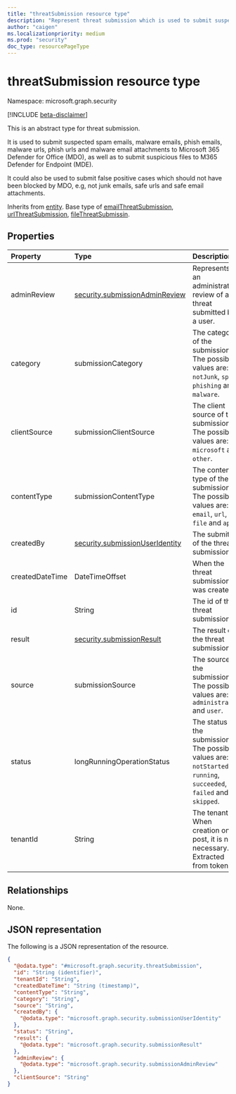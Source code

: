 ```yaml
---
title: "threatSubmission resource type"
description: "Represent threat submission which is used to submit suspected email, url, file threats to Microsoft 365 Defender."
author: "caigen"
ms.localizationpriority: medium
ms.prod: "security"
doc_type: resourcePageType
---
```


# threatSubmission resource type

Namespace: microsoft.graph.security

[!INCLUDE [beta-disclaimer](../../includes/beta-disclaimer.md)]

This is an abstract type for threat submission. 

It is used to submit suspected spam emails, malware emails, phish emails, malware urls, phish urls and malware email attachments to Microsoft 365 Defender for Office (MDO), as well as to submit suspicious files to M365 Defender for Endpoint (MDE).

It could also be used to submit false positive cases which should not have been blocked by MDO, e.g, not junk emails, safe urls and safe email attachments.

Inherits from [entity](../resources/entity.md). Base type of [emailThreatSubmission](../resources/security-emailthreatsubmission.md), [urlThreatSubmission](../resources/security-urlthreatsubmission.md), [fileThreatSubmissin](../resources/security-filethreatsubmission.md).

## Properties
| Property        | Type                       | Description                                                                      |
|:----------------|:---------------------------|:---------------------------------------------------------------------------------|
| adminReview     | [security.submissionAdminReview](../resources/security-submissionadminreview.md)| Represents an administrative review of an threat submitted by a user. |
| category        | submissionCategory         | The category of the submission. The possible values are: `notJunk`, `spam`, `phishing` and `malware`.|
| clientSource    | submissionClientSource     | The client source of the submission. The possible values are: `microsoft` and `other`. |
| contentType     | submissionContentType      | The content type of the submission. The possible values are: `email`, `url`, `file` and `app`.  |
| createdBy       | [security.submissionUserIdentity](../resources/security-submissionuseridentity.md)     | The submitter of the threat submission.   |
| createdDateTime | DateTimeOffset             | When the threat submission was created.                                          |
| id              | String                     | The id of the threat submission. |
| result          | [security.submissionResult](../resources/security-submissionresult.md)          | The result of the threat submission.  |
| source          | submissionSource           | The source of the submission. The possible values are: `administrator` and `user`.  |
| status          | longRunningOperationStatus | The status of the submission. The possible values are: `notStarted`, `running`, `succeeded`, `failed` and `skipped`. |
| tenantId        | String                     | The tenant id. When creation on post, it is not necessary. Extracted from token. |

## Relationships
None.

## JSON representation
The following is a JSON representation of the resource.
<!-- {
  "blockType": "resource",
  "keyProperty": "id",
  "@odata.type": "microsoft.graph.security.threatSubmission",
  "baseType": "microsoft.graph.entity",
  "openType": false
}
-->
``` json
{
  "@odata.type": "#microsoft.graph.security.threatSubmission",
  "id": "String (identifier)",
  "tenantId": "String",
  "createdDateTime": "String (timestamp)",
  "contentType": "String",
  "category": "String",
  "source": "String",
  "createdBy": {
    "@odata.type": "microsoft.graph.security.submissionUserIdentity"
  },
  "status": "String",
  "result": {
    "@odata.type": "microsoft.graph.security.submissionResult"
  },
  "adminReview": {
    "@odata.type": "microsoft.graph.security.submissionAdminReview"
  },
  "clientSource": "String"
}
```

